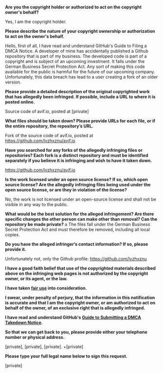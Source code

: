 **Are you the copyright holder or authorized to act on the copyright owner's behalf?**

Yes, I am the copyright holder.

**Please describe the nature of your copyright ownership or authorization to act on the owner's behalf.**

Hello, first of all, I have read and understand GitHub's Guide to Filing a DMCA Notice. A developer of mine has accidentally published a Github repository that is part of my business. The developed code is part of a copyright and is subject of an upcoming investment. It falls under the German Business Secret Protection Act. Any sort of making this code available for the public is harmful for the future of our upcoming company. Unfortunately, this data breach has lead to a user creating a fork of an older version.

**Please provide a detailed description of the original copyrighted work that has allegedly been infringed. If possible, include a URL to where it is posted online.**

Source code of avif.io, posted at [private]

**What files should be taken down? Please provide URLs for each file, or if the entire repository, the repository’s URL.**

Fork of the source code of avif.io, posted at https://github.com/lvzhxznu/avif.io

**Have you searched for any forks of the allegedly infringing files or repositories? Each fork is a distinct repository and must be identified separately if you believe it is infringing and wish to have it taken down.**

https://github.com/lvzhxznu/avif.io

**Is the work licensed under an open source license? If so, which open source license? Are the allegedly infringing files being used under the open source license, or are they in violation of the license?**

No, the work is not licensed under an open-source license and shall not be visible in any way to the public.

**What would be the best solution for the alleged infringement? Are there specific changes the other person can make other than removal? Can the repository be made private?**
a
The files fall under the German Business Secret Protection Act and must therefore be removed, including all local copies.

**Do you have the alleged infringer’s contact information? If so, please provide it.**

Unfortunately not, only the Github profile: https://github.com/lvzhxznu

**I have a good faith belief that use of the copyrighted materials described above on the infringing web pages is not authorized by the copyright owner, or its agent, or the law.**

**I have taken <a href="https://www.lumendatabase.org/topics/22">fair use</a> into consideration.**

**I swear, under penalty of perjury, that the information in this notification is accurate and that I am the copyright owner, or am authorized to act on behalf of the owner, of an exclusive right that is allegedly infringed.**

**I have read and understand GitHub's <a href="https://docs.github.com/articles/guide-to-submitting-a-dmca-takedown-notice/">Guide to Submitting a DMCA Takedown Notice</a>.**

**So that we can get back to you, please provide either your telephone number or physical address.**

[private], [private], [private].
+[private]

**Please type your full legal name below to sign this request.**

[private]

